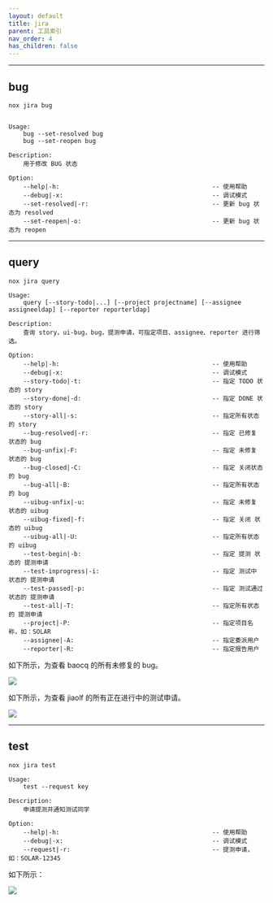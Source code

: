 ```yaml
---
layout: default
title: jira
parent: 工具索引
nav_order: 4
has_children: false
---
```


---

## bug
`nox jira bug`

```shell

Usage:
    bug --set-resolved bug
    bug --set-reopen bug

Description:
    用于修改 BUG 状态

Option:
    --help|-h:                                          -- 使用帮助
    --debug|-x:                                         -- 调试模式
    --set-resolved|-r:                                  -- 更新 bug 状态为 resolved
    --set-reopen|-o:                                    -- 更新 bug 状态为 reopen
```

---

## query
`nox jira query`

```shell
Usage:
    query [--story-todo|...] [--project projectname] [--assignee assigneeldap] [--reporter reporterldap]

Description:
    查询 story，ui-bug，bug，提测申请，可指定项目、assignee、reporter 进行筛选。

Option:
    --help|-h:                                          -- 使用帮助
    --debug|-x:                                         -- 调试模式
    --story-todo|-t:                                    -- 指定 TODO 状态的 story
    --story-done|-d:                                    -- 指定 DONE 状态的 story
    --story-all|-s:                                     -- 指定所有状态的 story
    --bug-resolved|-r:                                  -- 指定 已修复 状态的 bug
    --bug-unfix|-F:                                     -- 指定 未修复 状态的 bug
    --bug-closed|-C:                                    -- 指定 关闭状态 的 bug
    --bug-all|-B:                                       -- 指定所有状态的 bug
    --uibug-unfix|-u:                                   -- 指定 未修复 状态的 uibug
    --uibug-fixed|-f:                                   -- 指定 关闭 状态的 uibug
    --uibug-all|-U:                                     -- 指定所有状态的 uibug
    --test-begin|-b:                                    -- 指定 提测 状态的 提测申请
    --test-inprogress|-i:                               -- 指定 测试中 状态的 提测申请
    --test-passed|-p:                                   -- 指定 测试通过 状态的 提测申请
    --test-all|-T:                                      -- 指定所有状态的 提测申请
    --project|-P:                                       -- 指定项目名称，如：SOLAR
    --assignee|-A:                                      -- 指定委派用户
    --reporter|-R:                                      -- 指定报告用户
```

如下所示，为查看 baocq 的所有未修复的 bug。

![](https://chuquan-public-r-001.oss-cn-shanghai.aliyuncs.com/nox/nox-jira-query-01.gif)

如下所示，为查看 jiaolf 的所有正在进行中的测试申请。

![](https://chuquan-public-r-001.oss-cn-shanghai.aliyuncs.com/nox/nox-jira-query-02.gif)



---

## test
`nox jira test`

```shell
Usage:
    test --request key

Description:
    申请提测并通知测试同学

Option:
    --help|-h:                                          -- 使用帮助
    --debug|-x:                                         -- 调试模式
    --request|-r:                                       -- 提测申请，如：SOLAR-12345

```

如下所示：

![](https://chuquan-public-r-001.oss-cn-shanghai.aliyuncs.com/nox/nox-jira-test.gif)